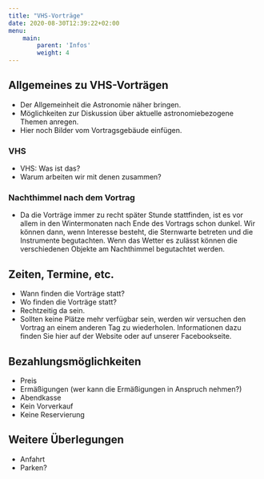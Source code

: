 ```yaml
---
title: "VHS-Vorträge"
date: 2020-08-30T12:39:22+02:00
menu:
    main: 
        parent: 'Infos'
        weight: 4
---
```


## Allgemeines zu VHS-Vorträgen
- Der Allgemeinheit die Astronomie näher bringen.
- Möglichkeiten zur Diskussion über aktuelle astronomiebezogene Themen anregen.
- Hier noch Bilder vom Vortragsgebäude einfügen.

### VHS
- VHS: Was ist das?
- Warum arbeiten wir mit denen zusammen?

### Nachthimmel nach dem Vortrag
- Da die Vorträge immer zu recht später Stunde stattfinden, ist es vor allem in den Wintermonaten nach Ende des Vortrags schon dunkel. Wir können dann, wenn Interesse besteht, die Sternwarte betreten und die Instrumente begutachten. Wenn das Wetter es zulässt können die verschiedenen Objekte am Nachthimmel begutachtet werden.

## Zeiten, Termine, etc.
- Wann finden die Vorträge statt?
- Wo finden die Vorträge statt?
- Rechtzeitig da sein.
- Sollten keine Plätze mehr verfügbar sein, werden wir versuchen den Vortrag an einem anderen Tag zu wiederholen. Informationen dazu finden Sie hier auf der Website oder auf unserer Facebookseite.

## Bezahlungsmöglichkeiten
- Preis
- Ermäßigungen (wer kann die Ermäßigungen in Anspruch nehmen?)
- Abendkasse
- Kein Vorverkauf
- Keine Reservierung

## Weitere Überlegungen
- Anfahrt
- Parken?
